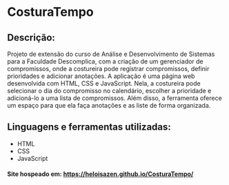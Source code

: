 # CosturaTempo

## Descrição:
Projeto de extensão do curso de Análise e Desenvolvimento de Sistemas para a Faculdade Descomplica, com a criação de um gerenciador de compromissos, onde a costureira pode registrar compromissos, definir prioridades e adicionar anotações. 
A aplicação é uma página web desenvolvida com HTML, CSS e JavaScript. Nela, a costureira pode selecionar o dia do compromisso no calendário, escolher a prioridade e adicioná-lo a uma lista de compromissos. Além disso, a ferramenta oferece um espaço para que 
ela faça anotações e as liste de forma organizada.

## Linguagens e ferramentas utilizadas:
- HTML
- CSS
- JavaScript

#### Site hospeado em: https://heloisazen.github.io/CosturaTempo/
